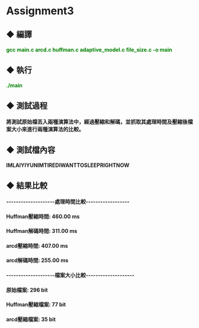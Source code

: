 # Assignment3

## ◆ 編譯

#### <font color=#008000>gcc main.c arcd.c huffman.c adaptive_model.c file_size.c -o main</font>

## ◆ 執行

#### <font color=#008000>./main</font>

## ◆ 測試過程

#### 將測試原始檔丟入兩種演算法中，經過壓縮和解碼，並抓取其處理時間及壓縮後檔案大小來進行兩種演算法的比較。

## ◆ 測試檔內容

#### IMLAIYIYUNIMTIREDIWANTTOSLEEPRIGHTNOW

## ◆ 結果比較

#### --------------------處理時間比較------------------

#### Huffman壓縮時間: 460.00  ms

#### Huffman解碼時間: 311.00  ms

#### arcd壓縮時間: 407.00  ms

#### arcd解碼時間: 255.00  ms

#### --------------------檔案大小比較--------------------

#### 原始檔案:  296 bit

#### Huffman壓縮檔案: 77 bit

#### arcd壓縮檔案: 35 bit